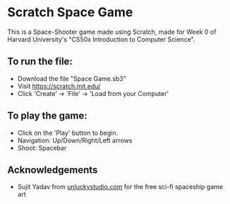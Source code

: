 # Scratch Space Game
This is a Space-Shooter game made using Scratch, made for Week 0 of Harvard University's "CS50x Introduction to Computer Science".

## To run the file:
- Download the file "Space Game.sb3"
- Visit https://scratch.mit.edu/
- Click 'Create' -> 'File' -> 'Load from your Computer'

## To play the game:
- Click on the 'Play' button to begin.
- Navigation: Up/Down/Right/Left arrows
- Shoot: Spacebar

## Acknowledgements
- Sujit Yadav from <a href="http://unluckystudio.com/game-art-giveaway-3-sci-fi-spaceship-game-sprites-pack/" target="_blank">unluckystudio.com</a> for the free sci-fi spaceship game art
